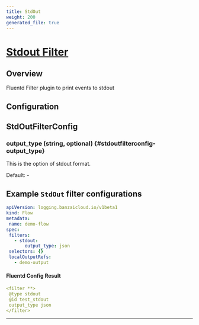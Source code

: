 ```yaml
---
title: StdOut
weight: 200
generated_file: true
---
```


# [Stdout Filter](https://docs.fluentd.org/filter/stdout)
## Overview
 Fluentd Filter plugin to print events to stdout

## Configuration
## StdOutFilterConfig

### output_type (string, optional) {#stdoutfilterconfig-output_type}

This is the option of stdout format. 

Default: -


 ## Example `StdOut` filter configurations
 ```yaml
apiVersion: logging.banzaicloud.io/v1beta1
kind: Flow
metadata:
  name: demo-flow
spec:
  filters:
    - stdout:
        output_type: json
  selectors: {}
  localOutputRefs:
    - demo-output
 ```

 #### Fluentd Config Result
 ```yaml
<filter **>
  @type stdout
  @id test_stdout
  output_type json
</filter>
 ```

---
